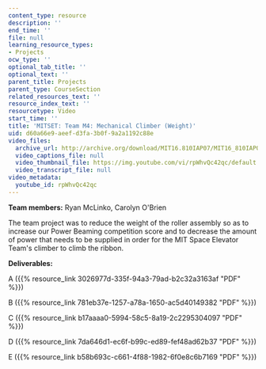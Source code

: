 ```yaml
---
content_type: resource
description: ''
end_time: ''
file: null
learning_resource_types:
- Projects
ocw_type: ''
optional_tab_title: ''
optional_text: ''
parent_title: Projects
parent_type: CourseSection
related_resources_text: ''
resource_index_text: ''
resourcetype: Video
start_time: ''
title: 'MITSET: Team M4: Mechanical Climber (Weight)'
uid: d60a66e9-aeef-d3fa-3b0f-9a2a1192c88e
video_files:
  archive_url: http://archive.org/download/MIT16.810IAP07/MIT16_810IAP07team_m4_300k.mp4
  video_captions_file: null
  video_thumbnail_file: https://img.youtube.com/vi/rpWhvQc42qc/default.jpg
  video_transcript_file: null
video_metadata:
  youtube_id: rpWhvQc42qc
---
```


**Team members:** Ryan McLinko, Carolyn O'Brien

The team project was to reduce the weight of the roller assembly so as to increase our Power Beaming competition score and to decrease the amount of power that needs to be supplied in order for the MIT Space Elevator Team's climber to climb the ribbon.

**Deliverables:**

A ({{% resource_link 3026977d-335f-94a3-79ad-b2c32a3163af "PDF" %}})

B ({{% resource_link 781eb37e-1257-a78a-1650-ac5d40149382 "PDF" %}})

C ({{% resource_link b17aaaa0-5994-58c5-8a19-2c2295304097 "PDF" %}})

D ({{% resource_link 7da646d1-ec6f-b99c-ed89-fef48ad62b37 "PDF" %}})

E ({{% resource_link b58b693c-c661-4f88-1982-6f0e8c6b7169 "PDF" %}})



